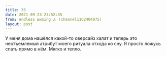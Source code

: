 ```yaml
---
title: 33
date: 2021-09-23 23:52:35
from: endless шизing ⍼ (channel1162404975)
layout: post
---
```


У меня дома нашёлся какой-то оверсайз халат и теперь это неотъемлемый атрибут моего ритуала отхода ко сну. Я просто ложусь спать прямо в нём. 
Мягко и тепло.
